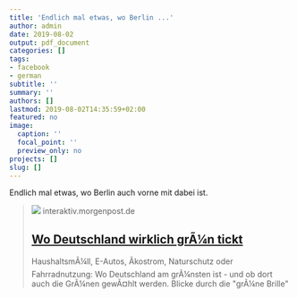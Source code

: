 ```yaml
---
title: 'Endlich mal etwas, wo Berlin ...'
author: admin
date: 2019-08-02
output: pdf_document
categories: []
tags:
- facebook
- german
subtitle: ''
summary: ''
authors: []
lastmod: 2019-08-02T14:35:59+02:00
featured: no
image:
  caption: ''
  focal_point: ''
  preview_only: no
projects: []
slug: []
---
```

Endlich mal etwas, wo Berlin auch vorne mit dabei ist.
> [![](https://interaktiv.morgenpost.de/gruene-brille/images/gruene_brille_oeko_wahl_facebook.jpg)](https://interaktiv.morgenpost.de/gruene-brille/)
> interaktiv.morgenpost.de
> ## [Wo Deutschland wirklich grÃ¼n tickt](https://interaktiv.morgenpost.de/gruene-brille/)
>
>HaushaltsmÃ¼ll, E-Autos, Ãkostrom, Naturschutz oder Fahrradnutzung: Wo Deutschland am grÃ¼nsten ist - und ob dort auch die GrÃ¼nen gewÃ¤hlt werden. Blicke durch die "grÃ¼ne Brille"

